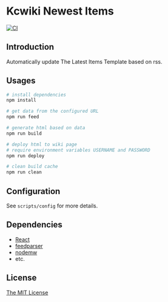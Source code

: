 # Kcwiki Newest Items

[![CI](https://github.com/kcwikizh/kcwiki-newest-items/actions/workflows/nodejs.yml/badge.svg)](https://github.com/kcwikizh/kcwiki-newest-items/actions/workflows/nodejs.yml)

## Introduction

Automatically update The Latest Items Template based on rss.

## Usages

```bash
# install dependencies
npm install

# get data from the configured URL
npm run feed

# generate html based on data
npm run build

# deploy html to wiki page
# require environment variables USERNAME and PASSWORD
npm run deploy

# clean build cache
npm run clean
```

## Configuration

See `scripts/config` for more details.

## Dependencies

- [React](https://reactjs.org/)
- [feedparser](https://github.com/danmactough/node-feedparser)
- [nodemw](https://github.com/macbre/nodemw)
- etc.

## License

[The MIT License](https://github.com/kcwikizh/kcwiki-newest-items/blob/master/LICENSE)

